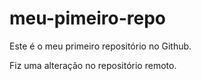 # meu-pimeiro-repo
Este é o meu primeiro repositório no Github.

Fiz uma alteração no repositório remoto.
